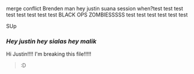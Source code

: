 merge conflict
Brenden man hey justin suana session when?test test test test test test test test BLACK OPS ZOMBIESSSSS test test test test test test 
<html>
<head>
  SUp

</head>
<body>
  
  <h3><i>Hey justin hey sialas hey malik</i></h3>
</body>

  
</html>

Hi Justin!!!! I'm breaking this file!!!!!
>:D

